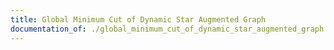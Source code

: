 ```yaml
---
title: Global Minimum Cut of Dynamic Star Augmented Graph
documentation_of: ./global_minimum_cut_of_dynamic_star_augmented_graph.test.py
---
```


